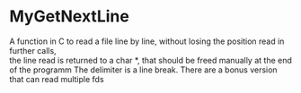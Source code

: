 # MyGetNextLine

A function in C to read a file line by line, without losing the position read in further calls,<br> the line read is returned to a char *, that should be freed manually at the end of the programm
The delimiter is a line break.
There are a bonus version that can read multiple fds

